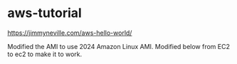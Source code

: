 # aws-tutorial

https://jimmyneville.com/aws-hello-world/

Modified the AMI to use 2024 Amazon Linux AMI. Modified below from EC2 to ec2 to make it to work.

